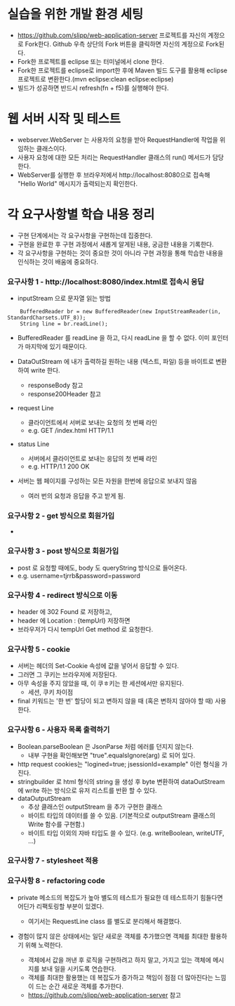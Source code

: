 # 실습을 위한 개발 환경 세팅
* https://github.com/slipp/web-application-server 프로젝트를 자신의 계정으로 Fork한다. Github 우측 상단의 Fork 버튼을 클릭하면 자신의 계정으로 Fork된다.
* Fork한 프로젝트를 eclipse 또는 터미널에서 clone 한다.
* Fork한 프로젝트를 eclipse로 import한 후에 Maven 빌드 도구를 활용해 eclipse 프로젝트로 변환한다.(mvn eclipse:clean eclipse:eclipse)
* 빌드가 성공하면 반드시 refresh(fn + f5)를 실행해야 한다.

# 웹 서버 시작 및 테스트
* webserver.WebServer 는 사용자의 요청을 받아 RequestHandler에 작업을 위임하는 클래스이다.
* 사용자 요청에 대한 모든 처리는 RequestHandler 클래스의 run() 메서드가 담당한다.
* WebServer를 실행한 후 브라우저에서 http://localhost:8080으로 접속해 "Hello World" 메시지가 출력되는지 확인한다.

# 각 요구사항별 학습 내용 정리
* 구현 단계에서는 각 요구사항을 구현하는데 집중한다. 
* 구현을 완료한 후 구현 과정에서 새롭게 알게된 내용, 궁금한 내용을 기록한다.
* 각 요구사항을 구현하는 것이 중요한 것이 아니라 구현 과정을 통해 학습한 내용을 인식하는 것이 배움에 중요하다. 

### 요구사항 1 - http://localhost:8080/index.html로 접속시 응답
* inputStream 으로 문자열 읽는 방법
```
    BufferedReader br = new BufferedReader(new InputStreamReader(in, StandardCharsets.UTF_8));
    String line = br.readLine();
``` 
* BufferedReader 를 readLine 을 하고, 다시 readLine 을 할 수 없다. 이미 포인터가 마지막에 있기 때문이다. 

* DataOutStream 에 내가 출력하길 원하는 내용 (텍스트, 파일) 등을 바이트로 변환하여 write 한다. 
  * responseBody 참고
  * response200Header 참고
  
* request Line
  * 클라이언트에서 서버로 보내는 요청의 첫 번째 라인
  * e.g. GET /index.html HTTP/1.1
* status Line
  * 서버에서 클라이언트로 보내는 응답의 첫 번째 라인
  * e.g. HTTP/1.1 200 OK
* 서버는 웹 페이지를 구성하는 모든 자원을 한번에 응답으로 보내지 않음
  * 여러 번의 요청과 응답을 주고 받게 됨.
  

### 요구사항 2 - get 방식으로 회원가입
* 

### 요구사항 3 - post 방식으로 회원가입
* post 로 요청할 때에도, body 도 queryString 방식으로 들어온다.
* e.g. username=tjrrb&password=password

### 요구사항 4 - redirect 방식으로 이동
* header 에 302 Found 로 저장하고, 
* header 에 Location : {tempUrl} 저장하면 
* 브라우저가 다시 tempUrl Get method 로 요청한다. 

### 요구사항 5 - cookie
* 서버는 헤더의 Set-Cookie 속성에 값을 넣어서 응답할 수 있다.
* 그러면 그 쿠키는 브라우저에 저장된다.
* 아무 속성을 주지 않았을 때, 이 쿠ㅎ키는 한 세션에서만 유지된다. 
  * 세션, 쿠키 차이점 
* final 키워드는 '한 번' 할당이 되고 변하지 않을 때 (혹은 변하지 않아야 할 때) 사용한다. 

### 요구사항 6 - 사용자 목록 출력하기
* Boolean.parseBoolean 은 JsonParse 처럼 에러를 던지지 않는다. 
  * 내부 구현을 확인해보면 "true".equalsIgnore(arg) 로 되어 있다. 
* http request cookies는 "logined=true; jsessionId=example" 이런 형식을 가진다.
* stringbuilder 로 html 형식의 string 을 생성 후 byte 변환하여 dataOutStream 에 write 하는 방식으로 유저 리스트를 반환 할 수 있다. 
* dataOutputStream
  * 추상 클래스인 outputStream 을 추가 구현한 클래스
  * 바이트 타입의 데이터를 쓸 수 있음. (기본적으로 outputStream 클래스의 Write 함수를 구현함.)
  * 바이트 타입 이외의 자바 타입도 쓸 수 있다. (e.g. writeBoolean, writeUTF, ...)

### 요구사항 7 - stylesheet 적용


### 요구사항 8 - refactoring code
* private 메소드의 복잡도가 높아 별도의 테스트가 필요한 데 테스트하기 힘들다면 어딘가 리팩토링할 부분이 있겠다. 
  * 여기서는 RequestLine class 를 별도로 분리해서 해결했다.  

* 경험이 많지 않은 상태에서는 일단 새로운 객체를 추가했으면 객체를 최대한 활용하기 위해 노력한다. 
  * 객체에서 값을 꺼낸 후 로직을 구현하려고 하지 말고, 가지고 있는 객체에 메시지를 보내 일을 시키도록 연습한다.
  * 객체를 최대한 활용했는 데 복잡도가 증가하고 책임이 점점 더 많아진다는 느낌이 드는 순간 새로운 객체를 추가한다.
  * https://github.com/slipp/web-application-server 참고